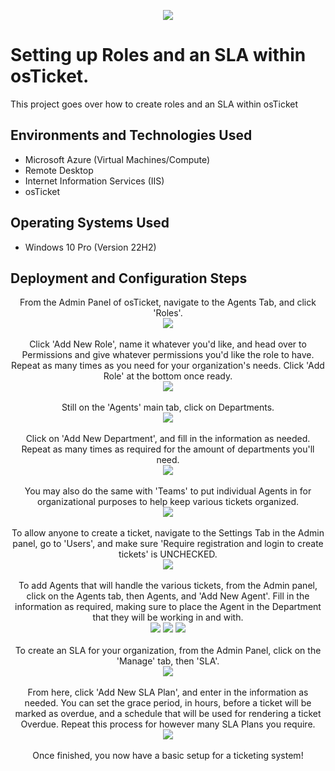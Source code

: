 <p align="center">
<img src=https://github.com/user-attachments/assets/1e9245e8-ffcf-4492-bf14-38f3c738a874 />
</p>

<h1>Setting up Roles and an SLA within osTicket.</h1>
This project goes over how to create roles and an SLA within osTicket
<br />


<h2>Environments and Technologies Used</h2>

- Microsoft Azure (Virtual Machines/Compute)
- Remote Desktop
- Internet Information Services (IIS)
- osTicket

<h2>Operating Systems Used </h2>

- Windows 10 Pro (Version 22H2)

<h2>Deployment and Configuration Steps</h2>

<p align="center">
From the Admin Panel of osTicket, navigate to the Agents Tab, and click 'Roles'. <br/>
<img src=https://github.com/user-attachments/assets/f1ef4598-3e8c-4e9f-8c91-3a42edb5de8a />
<br/>
<br/>
Click 'Add New Role', name it whatever you'd like, and head over to Permissions and give whatever permissions you'd like the role to have. Repeat as many times as you need for your organization's needs. Click 'Add Role' at the bottom once ready. <br/>
<img src=https://github.com/user-attachments/assets/52888b98-ae31-4265-a031-972222f11bf0 />
<br/>
<br/>
Still on the 'Agents' main tab, click on Departments. <br/>
<img src=https://github.com/user-attachments/assets/db911c2a-c702-4caf-a5bf-1db078f11eec />
<br/>
<br/>
Click on 'Add New Department', and fill in the information as needed. Repeat as many times as required for the amount of departments you'll need. <br/>
<img src=https://github.com/user-attachments/assets/e584a875-2191-4871-a856-98ceba74e607 />
<br/>
<br/>
You may also do the same with 'Teams' to put individual Agents in for organizational purposes to help keep various tickets organized. <br/>
<img src=https://github.com/user-attachments/assets/a1bf766b-9bd5-4ccc-af39-c4006f853b2c />
<br/>
<br/>
To allow anyone to create a ticket, navigate to the Settings Tab in the Admin panel, go to 'Users', and make sure 'Require registration and login to create tickets' is UNCHECKED. <br/>
<img src=https://github.com/user-attachments/assets/210f8327-72a1-48a0-86b3-52db5e3c4b76 />
<br/>
<br/>
To add Agents that will handle the various tickets, from the Admin panel, click on the Agents tab, then Agents, and 'Add New Agent'. Fill in the information as required, making sure to place the Agent in the Department that they will be working in and with. <br/>
<img src=https://github.com/user-attachments/assets/30019c9f-ad57-4f4a-be97-c6390b9f03d0 />
<img src=https://github.com/user-attachments/assets/04d9d7ce-286d-4ae4-9656-6e7e10ef98ad />
<img src=https://github.com/user-attachments/assets/4cc414f5-36b3-4891-9ec9-49890ecd85d9 />
<br/>
<br/>
To create an SLA for your organization, from the Admin Panel, click on the 'Manage' tab, then 'SLA'. <br/>
<img src=https://github.com/user-attachments/assets/aad9cd5e-e741-4e91-8fb4-48fb9e2739c1 />
<br/>
<br/>
From here, click 'Add New SLA Plan', and enter in the information as needed. You can set the grace period, in hours, before a ticket will be marked as overdue, and a schedule that will be used for rendering a ticket Overdue. Repeat this process for however many SLA Plans you require. <br/>
<img src=https://github.com/user-attachments/assets/884b4fce-1283-439d-89d8-4545f409c14f />
<br/>
<br/>
Once finished, you now have a basic setup for a ticketing system!












